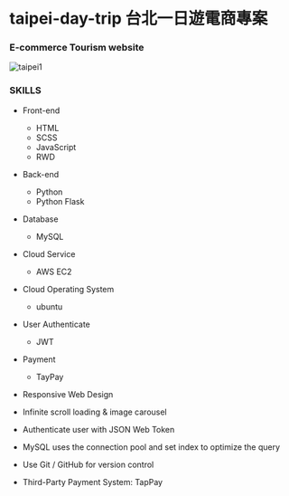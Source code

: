 # taipei-day-trip 台北一日遊電商專案
### E-commerce Tourism website
![taipei1](https://user-images.githubusercontent.com/112619621/224496302-f2a62879-a370-4e59-81b8-58a6a41b9552.gif)

### SKILLS
- Front-end
  - HTML
  - SCSS
  - JavaScript
  - RWD
- Back-end
  - Python
  - Python Flask
- Database
  - MySQL
- Cloud Service
  - AWS EC2
- Cloud Operating System
  - ubuntu
- User Authenticate
  - JWT
- Payment
  - TayPay

- Responsive Web Design
- Infinite scroll loading & image carousel
- Authenticate user with JSON Web Token
- MySQL uses the connection pool and set 
  index to optimize the query
- Use Git / GitHub for version control
- Third-Party Payment System: TapPay


